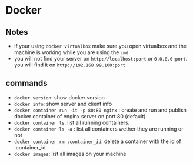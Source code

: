 # Docker

## Notes
- if your using `docker virtualbox` make sure you open virtualbox and the machine is working while you are using the `cmd`
- you will not find your server on `http://localhost:port` or `0.0.0.0:port`. you will find it on `http://192.168.99.100:port`


## commands
- `docker version`: show docker version
- `docker info`: show server and client info
- `docker container run -it -p 80:80 nginx` : create and run and publish docker container of enginx server on port 80 (default)
- `docker container ls`: list all running containers.
- `docker container ls -a` : list all containers wether they are running or not
- `docker container rm :container_id`: delete a container with the id of :container_id
- `docker images`: list all images on your machine
